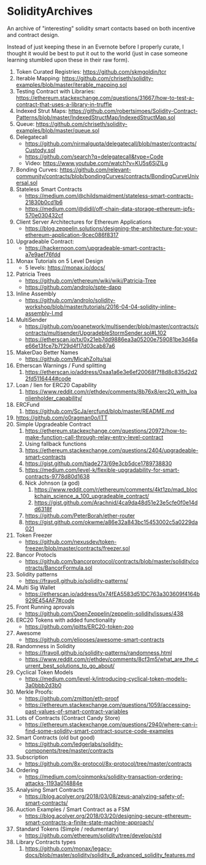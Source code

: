# SolidityArchives
An archive of "interesting" solidity smart contacts based on both incentive and contract design.  

Instead of just keeping these in an Evernote before I properly curate, I thought it would be best to put it out to the world (just in case someone learning stumbled upon these in their raw form).


1. Token Curated Registries: https://github.com/skmgoldin/tcr
2. Iterable Mapping: https://github.com/chriseth/solidity-examples/blob/master/iterable_mapping.sol
3. Testing Contract with Libraries: https://ethereum.stackexchange.com/questions/31667/how-to-test-a-contract-that-uses-a-library-in-truffle
4. Indexed Strut Maps: https://github.com/robertsimoes/Solidity-Contract-Patterns/blob/master/IndexedStructMap/IndexedStructMap.sol
5. Queue: https://github.com/chriseth/solidity-examples/blob/master/queue.sol
6. Delegatecall
    * https://github.com/nirmalgupta/delegatecall/blob/master/contracts/Custody.sol
    * https://github.com/search?q=delegatecall&type=Code
    * Video: https://www.youtube.com/watch?v=KU5s6SjZILg
7. Bonding Curves: https://github.com/relevant-community/contracts/blob/bondingCurves/contracts/BondingCurveUniversal.sol
8. Stateless Smart Contracts
    * https://medium.com/@childsmaidment/stateless-smart-contracts-21830b0cd1b6
    * https://medium.com/@didil/off-chain-data-storage-ethereum-ipfs-570e030432cf
9. Client Server Architectures for Ethereum Applications
    * https://blog.zeppelin.solutions/designing-the-architecture-for-your-ethereum-application-9cec086f8317
10. Upgradeable Contract:
    * https://hackernoon.com/upgradeable-smart-contracts-a7e9aef76fdd
11. Monax Tutorials on 5 Level Design 
    * 5 levels: https://monax.io/docs/
12. Patricia Trees
    * https://github.com/ethereum/wiki/wiki/Patricia-Tree
    * https://github.com/androlo/spte-dapp
13. Inline Assembly
    * https://github.com/androlo/solidity-workshop/blob/master/tutorials/2016-04-04-solidity-inline-assembly-I.md
14. MultiSender
    * https://github.com/poanetwork/multisender/blob/master/contracts/contracts/multisender/UpgradebleStormSender.sol#L102
    * https://etherscan.io/tx/0x21eb7dd9886ea3a05200e759081be3d46ae66e13fce7b7f29d4f17d03cab87a6
15. MakerDao Better Names
    * https://github.com/MicahZoltu/sai
16. Etherscan Warnings / Fund splitting
    1. https://etherscan.io/address/0xaa1a6e3e6ef20068f7f8d8c835d2d22fd5116444#code
17. Loan / lien for ERC20 Capability
    1. https://www.reddit.com/r/ethdev/comments/8b76x8/erc20_with_loanlienholder_capability/
18. ERCFund
    1. https://github.com/ScJa/ercfund/blob/master/README.md
19. https://github.com/o0ragman0o/ITT
20. Simple Upgradeable Contract
    1. https://ethereum.stackexchange.com/questions/20972/how-to-make-function-call-through-relay-entry-level-contract
    2. Using fallback functions
    3. https://ethereum.stackexchange.com/questions/2404/upgradeable-smart-contracts
    4. https://gist.github.com/tjade273/69e3cb5dce1789738830
    5. https://medium.com/level-k/flexible-upgradability-for-smart-contracts-9778d80d1638
    6. Nick Johnson (a god)
        1. https://www.reddit.com/r/ethereum/comments/4kt1zp/mad_blockchain_science_a_100_upgradeable_contract/
        2. https://gist.github.com/Arachnid/4ca9da48d51e23e5cfe0f0e14dd6318f
    7. https://github.com/PeterBorah/ether-router
    8. https://gist.github.com/okwme/a86e32a843bc15453002c5a0229da021
21. Token Freezer
    * https://github.com/nexusdev/token-freezer/blob/master/contracts/freezer.sol
22. Bancor Protocls
    * https://github.com/bancorprotocol/contracts/blob/master/solidity/contracts/BancorFormula.sol
23. Solidity patterns
    * https://fravoll.github.io/solidity-patterns/
24. Multi Sig Wallet
    * https://etherscan.io/address/0x74fEA5583d51DC763a303609f4164b929E454AF7#code
25. Front Running aprovals
    * https://github.com/OpenZeppelin/zeppelin-solidity/issues/438 
26. ERC20 Tokens with added functionality
    * https://github.com/jpitts/ERC20-token-zoo
27. Awesome
    * https://github.com/eliooses/awesome-smart-contracts
28. Randomness in Solidity
    * https://fravoll.github.io/solidity-patterns/randomness.html
    * https://www.reddit.com/r/ethdev/comments/8cf3m5/what_are_the_current_best_solutions_to_go_about/
29. Cyclical Token Models
    * https://medium.com/level-k/introducing-cyclical-token-models-3a0bbb2d3b0
30. Merkle Proofs:
    * https://github.com/zmitton/eth-proof
    * https://ethereum.stackexchange.com/questions/1059/accessing-past-values-of-smart-contract-variables 
31. Lots of Contracts (Contract Candy Store)
    * https://ethereum.stackexchange.com/questions/2940/where-can-i-find-some-solidity-smart-contract-source-code-examples
32. Smart Contracts (old but good)
    * https://github.com/ledgerlabs/solidity-components/tree/master/contracts
33. Subscription
    *  https://github.com/8x-protocol/8x-protocol/tree/master/contracts
33. Ordering
    * https://medium.com/coinmonks/solidity-transaction-ordering-attacks-1193a014884e
34. Analysing Smart Contracts
    * https://blog.acolyer.org/2018/03/08/zeus-analyzing-safety-of-smart-contracts/
35. Auction Examples / Smart Contract as a FSM
    * https://blog.acolyer.org/2018/03/20/designing-secure-ethereum-smart-contracts-a-finite-state-machine-approach/
36. Standard Tokens (Simple / redumentary)
    * https://github.com/ethereum/solidity/tree/develop/std
37. Library Contracts types
    1. https://github.com/monax/legacy-docs/blob/master/solidity/solidity_6_advanced_solidity_features.md
